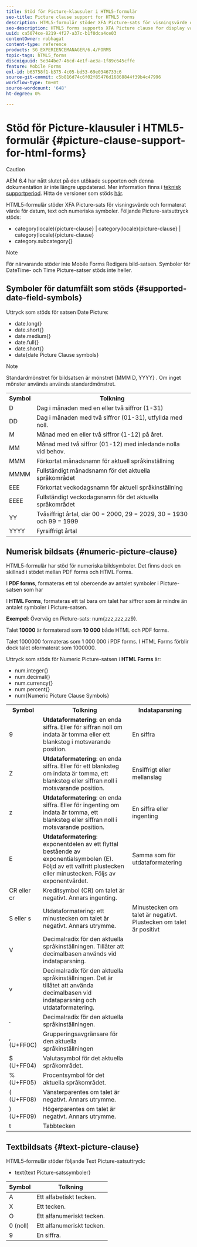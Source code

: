 ```yaml
---
title: Stöd för Picture-klausuler i HTML5-formulär
seo-title: Picture clause support for HTML5 forms
description: HTML5-formulär stöder XFA Picture-sats för visningsvärde och formaterat värde för datum, text och numeriska symboler.
seo-description: HTML5 forms supports XFA Picture clause for display value and formatted value for date, text, and numeric symbols.
uuid: ca5074ce-8219-4f27-a37c-b1f0dca4ce03
contentOwner: robhagat
content-type: reference
products: SG_EXPERIENCEMANAGER/6.4/FORMS
topic-tags: hTML5_forms
discoiquuid: 5e344be7-46cd-4e1f-ae3a-1f89c645cffe
feature: Mobile Forms
exl-id: b63758f1-b375-4c05-bd53-69e0346733c6
source-git-commit: c5b816d74c6f02f85476d16868844f39b4c47996
workflow-type: tm+mt
source-wordcount: '648'
ht-degree: 0%

---
```


# Stöd för Picture-klausuler i HTML5-formulär {#picture-clause-support-for-html-forms}

>[!CAUTION]
>
>AEM 6.4 har nått slutet på den utökade supporten och denna dokumentation är inte längre uppdaterad. Mer information finns i [teknisk supportperiod](https://helpx.adobe.com/support/programs/eol-matrix.html). Hitta de versioner som stöds [här](https://experienceleague.adobe.com/docs/).

HTML5-formulär stöder XFA Picture-sats för visningsvärde och formaterat värde för datum, text och numeriska symboler. Följande Picture-satsuttryck stöds:

* category(locale){picture-clause} | category(locale){picture-clause} | category(locale){picture-clause}
* category.subcategory{}

>[!NOTE]
>
>För närvarande stöder inte Mobile Forms Redigera bild-satsen. Symboler för DateTime- och Time Picture-satser stöds inte heller.

## Symboler för datumfält som stöds {#supported-date-field-symbols}

Uttryck som stöds för satsen Date Picture:

* date.long{}
* date.short{}
* date.medium{}
* date.full{}
* date.short{}
* date{date Picture Clause symbols}

>[!NOTE]
>
>Standardmönstret för bildsatsen är mönstret {MMM D, YYYY} . Om inget mönster används används standardmönstret.

<table> 
 <tbody>
  <tr>
   <th><strong>Symbol</strong></th> 
   <th>Tolkning</th> 
  </tr>
  <tr>
   <td>D</td> 
   <td>Dag i månaden med en eller två siffror (1-31)</td> 
  </tr>
  <tr>
   <td>DD</td> 
   <td>Dag i månaden med två siffror (01-31), utfyllda med noll.<br /> </td> 
  </tr>
  <tr>
   <td>M</td> 
   <td>Månad med en eller två siffror (1-12) på året.<br /> </td> 
  </tr>
  <tr>
   <td>MM</td> 
   <td>Månad med två siffror (01-12) med inledande nolla vid behov.<br /> </td> 
  </tr>
  <tr>
   <td>MMM</td> 
   <td>Förkortat månadsnamn för aktuell språkinställning<br /> </td> 
  </tr>
  <tr>
   <td>MMMM</td> 
   <td>Fullständigt månadsnamn för det aktuella språkområdet<br /> </td> 
  </tr>
  <tr>
   <td>EEE</td> 
   <td>Förkortat veckodagsnamn för aktuell språkinställning<br /> </td> 
  </tr>
  <tr>
   <td>EEEE</td> 
   <td>Fullständigt veckodagsnamn för det aktuella språkområdet<br /> </td> 
  </tr>
  <tr>
   <td>YY</td> 
   <td>Tvåsiffrigt årtal, där 00 = 2000, 29 = 2029, 30 = 1930 och 99 = 1999<br /> </td> 
  </tr>
  <tr>
   <td>YYYY</td> 
   <td>Fyrsiffrigt årtal<br /> </td> 
  </tr>
 </tbody>
</table>

## Numerisk bildsats {#numeric-picture-clause}

HTML5-formulär har stöd för numeriska bildsymboler. Det finns dock en skillnad i stödet mellan PDF forms och HTML Forms.

I **PDF forms**, formateras ett tal oberoende av antalet symboler i Picture-satsen som har

I **HTML Forms**, formateras ett tal bara om talet har siffror som är mindre än antalet symboler i Picture-satsen.

**Exempel**: Överväg en Picture-sats: num{zzz,zzz,zz9}.

Talet **10000** är formaterad som **10 000** både HTML och PDF forms.

Talet 1000000 formateras som 1 000 000 i PDF forms. I HTML Forms förblir dock talet oformaterat som 1000000.

Uttryck som stöds för Numeric Picture-satsen i **HTML Forms** är:

* num.integer{}
* num.decimal{}
* num.currency{}
* num.percent{}
* num{Numeric Picture Clause Symbols}

<table> 
 <tbody>
  <tr>
   <th><strong>Symbol</strong></th> 
   <th><strong>Tolkning</strong></th> 
   <th>Indataparsning</th> 
  </tr>
  <tr>
   <td>9</td> 
   <td><strong>Utdataformatering</strong>: en enda siffra. Eller för siffran noll om indata är tomma eller ett blanksteg i motsvarande position.<br /> </td> 
   <td>En siffra</td> 
  </tr>
  <tr>
   <td>Z</td> 
   <td><strong>Utdataformatering</strong>: en enda siffra. Eller för ett blanksteg om indata är tomma, ett blanksteg eller siffran noll i motsvarande position.<br /> </td> 
   <td>Ensiffrigt eller mellanslag</td> 
  </tr>
  <tr>
   <td>z</td> 
   <td><strong>Utdataformatering</strong>: en enda siffra. Eller för ingenting om indata är tomma, ett blanksteg eller siffran noll i motsvarande position.<br /> </td> 
   <td>En siffra eller ingenting</td> 
  </tr>
  <tr>
   <td>E</td> 
   <td><strong>Utdataformatering</strong>: exponentdelen av ett flyttal bestående av exponentialsymbolen (E). Följd av ett valfritt plustecken eller minustecken. Följs av exponentvärdet.<br /> </td> 
   <td>Samma som för utdataformatering</td> 
  </tr>
  <tr>
   <td>CR eller cr<br /> </td> 
   <td>Kreditsymbol (CR) om talet är negativt. Annars ingenting.</td> 
   <td><br type="_moz" /> </td> 
  </tr>
  <tr>
   <td>S eller s<br /> </td> 
   <td>Utdataformatering: ett minustecken om talet är negativt. Annars utrymme.<br /> </td> 
   <td>Minustecken om talet är negativt. Plustecken om talet är positivt</td> 
  </tr>
  <tr>
   <td>V</td> 
   <td>Decimalradix för den aktuella språkinställningen. Tillåter att decimalbasen används vid indataparsning.</td> 
   <td><br type="_moz" /> </td> 
  </tr>
  <tr>
   <td>v</td> 
   <td>Decimalradix för den aktuella språkinställningen. Det är tillåtet att använda decimalbasen vid indataparsning och utdataformatering.</td> 
   <td><br type="_moz" /> </td> 
  </tr>
  <tr>
   <td>.</td> 
   <td>Decimalradix för den aktuella språkinställningen.</td> 
   <td><br type="_moz" /> </td> 
  </tr>
  <tr>
   <td>, (U+FF0C)</td> 
   <td>Grupperingsavgränsare för den aktuella språkinställningen</td> 
   <td><br type="_moz" /> </td> 
  </tr>
  <tr>
   <td>$ (U+FF04)</td> 
   <td>Valutasymbol för det aktuella språkområdet.</td> 
   <td><br type="_moz" /> </td> 
  </tr>
  <tr>
   <td>% (U+FF05)</td> 
   <td>Procentsymbol för det aktuella språkområdet.</td> 
   <td><br type="_moz" /> </td> 
  </tr>
  <tr>
   <td>( (U+FF08)</td> 
   <td>Vänsterparentes om talet är negativt. Annars utrymme.</td> 
   <td><br type="_moz" /> </td> 
  </tr>
  <tr>
   <td>) (U+FF09)</td> 
   <td>Högerparentes om talet är negativt. Annars utrymme.</td> 
   <td><br type="_moz" /> </td> 
  </tr>
  <tr>
   <td>t</td> 
   <td>Tabbtecken</td> 
   <td><br type="_moz" /> </td> 
  </tr>
 </tbody>
</table>

## Textbildsats {#text-picture-clause}

HTML5-formulär stöder följande Text Picture-satsuttryck:

* text{text Picture-satssymboler}

| **Symbol** | **Tolkning** |
|---|---|
| A | Ett alfabetiskt tecken. |
| X | Ett tecken. |
| O | Ett alfanumeriskt tecken. |
| 0 (noll) | Ett alfanumeriskt tecken. |
| 9 | En siffra. |
